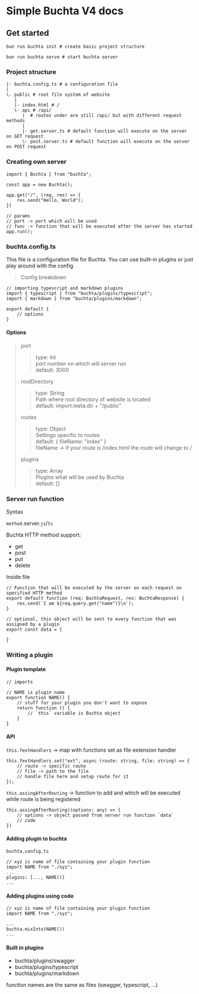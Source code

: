  <head>
  <link rel="stylesheet" href="docs.css">
  <meta name="viewport" content="width=device-width, initial-scale=1.0"> 
</head>

# Simple Buchta V4 docs

## Get started

```
bun run buchta init # create basic project structure
```

```
bun run buchta serve # start buchta server
```

### Project structure

```
|- buchta.config.ts # a configuration file
|
\- public # root file system of website
   |
   |- index.html # /
   \- api # /api/
      |  # routes under are still /api/ but with different request methods
      |
      |- get.server.ts # default function will execute on the server on GET request
      \- post.server.ts # default function will execute on the server on POST request
```

### Creating own server
```
import { Buchta } from "buchta";

const app = new Buchta();

app.get("/", (req, res) => {
    res.send("Hello, World");
})

// params
// port -> port which will be used
// func -> function that will be executed after the server has started
app.run();
```

### buchta.config.ts
This file is a configuration file for Buchta. You can use built-in plugins or just play around with the config

> Config breakdown

```
// importing typescript and markdown plugins
import { typescript } from "buchta/plugins/typescript";
import { markdown } from "buchta/plugins/markdown";

export default {
    // options
}
```
#### Options 

> port
> > type: Int <br>
> > port number on which will server run <br>
> > default: 3000
>
> rootDirectory
> > type: String <br>
> > Path where root directory of website is located <br>
> > default: import.meta.dir + "/public"
>
> routes
> > type: Object <br>
> > Settings specific to routes <br>
> > default: { fileName: "index" } <br>
> > fileName -> if your route is /index.html the route will change to /
>
> plugins
> > type: Array<br>
> > Plugins what will be used by Buchta <br>
> > default: [] <br>


### Server run function

Syntax <br>

`method`.server.`js`/`ts`

Buchta HTTP method support:
- get
- post
- put
- delete

Inside file
```
// Function that will be executed by the server on each request on specified HTTP method
export default function (req: BuchtaRequest, res: BuchtaResponse) {
    res.send(`I am ${req.query.get("name")}\n`);
}

// optional, this object will be sent to every function that was assigned by a plugin
export const data = {

}
```

### Writing a plugin

#### Plugin template 
```
// imports

// NAME is plugin name
export function NAME() {
    // stuff for your plugin you don't want to expose
    return function () {
        // `this` variable is Buchta object
    }
}
```
#### API
`this.fextHandlers` -> map with functions set as file extension handler
```
this.fextHandlers.set("ext", async (route: string, file: string) => {
    // route -> specific route
    // file -> path to the file
    // handle file here and setup route for it
});
```

`this.assingAfterRouting` -> function to add and which will be executed while route is being registered
```
this.assingAfterRouting((options: any) => {
    // options -> object passed from server run function `data`
    // code
})
```

#### Adding plugin to buchta
`buchta.config.ts`
```
// xyz is name of file containing your plugin function
import NAME from "./xyz";
...
plugins: [..., NAME()]
...
```

#### Adding plugins using code
```
// xyz is name of file containing your plugin function
import NAME from "./xyz";

...
buchta.mixInto(NAME())
...
```

#### Built in plugins
- buchta/plugins/swagger
- buchta/plugins/typescript
- buchta/plugins/markdown

function names are the same as files (swagger, typescript, ...)
